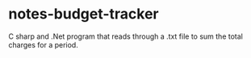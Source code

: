 # notes-budget-tracker
C sharp and .Net program that reads through a .txt file to sum the total charges for a period.
